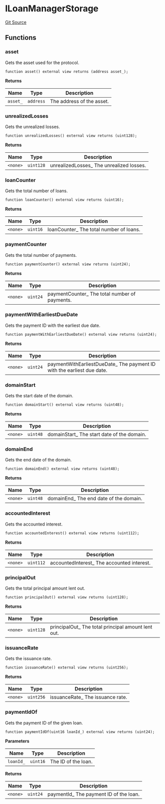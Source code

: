 # ILoanManagerStorage

[Git Source](https://github.com/isle-labs/isle-contract/blob/69690fa7f99cb787956fc4bb0d751a45fe8f3519/contracts/interfaces/ILoanManagerStorage.sol)

## Functions

### asset

Gets the asset used for the protocol.

```solidity
function asset() external view returns (address asset_);
```

**Returns**

| Name     | Type      | Description               |
| -------- | --------- | ------------------------- |
| `asset_` | `address` | The address of the asset. |

### unrealizedLosses

Gets the unrealized losses.

```solidity
function unrealizedLosses() external view returns (uint128);
```

**Returns**

| Name     | Type      | Description                               |
| -------- | --------- | ----------------------------------------- |
| `<none>` | `uint128` | unrealizedLosses\_ The unrealized losses. |

### loanCounter

Gets the total number of loans.

```solidity
function loanCounter() external view returns (uint16);
```

**Returns**

| Name     | Type     | Description                              |
| -------- | -------- | ---------------------------------------- |
| `<none>` | `uint16` | loanCounter\_ The total number of loans. |

### paymentCounter

Gets the total number of payments.

```solidity
function paymentCounter() external view returns (uint24);
```

**Returns**

| Name     | Type     | Description                                    |
| -------- | -------- | ---------------------------------------------- |
| `<none>` | `uint24` | paymentCounter\_ The total number of payments. |

### paymentWithEarliestDueDate

Gets the payment ID with the earliest due date.

```solidity
function paymentWithEarliestDueDate() external view returns (uint24);
```

**Returns**

| Name     | Type     | Description                                                             |
| -------- | -------- | ----------------------------------------------------------------------- |
| `<none>` | `uint24` | paymentWithEarliestDueDate\_ The payment ID with the earliest due date. |

### domainStart

Gets the start date of the domain.

```solidity
function domainStart() external view returns (uint48);
```

**Returns**

| Name     | Type     | Description                                 |
| -------- | -------- | ------------------------------------------- |
| `<none>` | `uint48` | domainStart\_ The start date of the domain. |

### domainEnd

Gets the end date of the domain.

```solidity
function domainEnd() external view returns (uint48);
```

**Returns**

| Name     | Type     | Description                             |
| -------- | -------- | --------------------------------------- |
| `<none>` | `uint48` | domainEnd\_ The end date of the domain. |

### accountedInterest

Gets the accounted interest.

```solidity
function accountedInterest() external view returns (uint112);
```

**Returns**

| Name     | Type      | Description                                 |
| -------- | --------- | ------------------------------------------- |
| `<none>` | `uint112` | accountedInterest\_ The accounted interest. |

### principalOut

Gets the total principal amount lent out.

```solidity
function principalOut() external view returns (uint128);
```

**Returns**

| Name     | Type      | Description                                         |
| -------- | --------- | --------------------------------------------------- |
| `<none>` | `uint128` | principalOut\_ The total principal amount lent out. |

### issuanceRate

Gets the issuance rate.

```solidity
function issuanceRate() external view returns (uint256);
```

**Returns**

| Name     | Type      | Description                       |
| -------- | --------- | --------------------------------- |
| `<none>` | `uint256` | issuanceRate\_ The issuance rate. |

### paymentIdOf

Gets the payment ID of the given loan.

```solidity
function paymentIdOf(uint16 loanId_) external view returns (uint24);
```

**Parameters**

| Name      | Type     | Description         |
| --------- | -------- | ------------------- |
| `loanId_` | `uint16` | The ID of the loan. |

**Returns**

| Name     | Type     | Description                             |
| -------- | -------- | --------------------------------------- |
| `<none>` | `uint24` | paymentId\_ The payment ID of the loan. |
